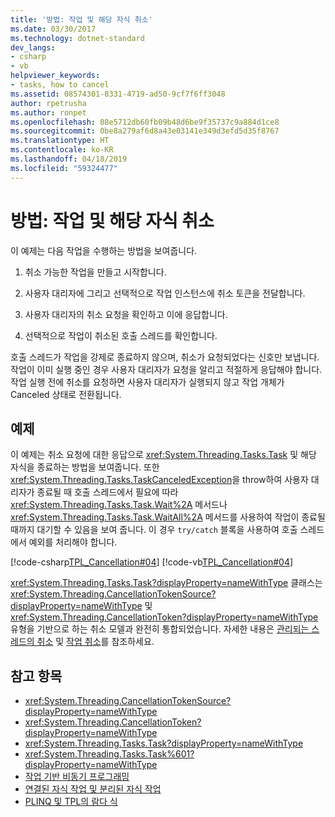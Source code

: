 ```yaml
---
title: '방법: 작업 및 해당 자식 취소'
ms.date: 03/30/2017
ms.technology: dotnet-standard
dev_langs:
- csharp
- vb
helpviewer_keywords:
- tasks, how to cancel
ms.assetid: 08574301-8331-4719-ad50-9cf7f6ff3048
author: rpetrusha
ms.author: ronpet
ms.openlocfilehash: 08e5712db60fb09b48d6be9f35737c9a884d1ce8
ms.sourcegitcommit: 0be8a279af6d8a43e03141e349d3efd5d35f8767
ms.translationtype: HT
ms.contentlocale: ko-KR
ms.lasthandoff: 04/18/2019
ms.locfileid: "59324477"
---
```

# <a name="how-to-cancel-a-task-and-its-children"></a>방법: 작업 및 해당 자식 취소
이 예제는 다음 작업을 수행하는 방법을 보여줍니다.  
  
1. 취소 가능한 작업을 만들고 시작합니다.  
  
2. 사용자 대리자에 그리고 선택적으로 작업 인스턴스에 취소 토큰을 전달합니다.  
  
3. 사용자 대리자의 취소 요청을 확인하고 이에 응답합니다.  
  
4. 선택적으로 작업이 취소된 호출 스레드를 확인합니다.  
  
 호출 스레드가 작업을 강제로 종료하지 않으며, 취소가 요청되었다는 신호만 보냅니다. 작업이 이미 실행 중인 경우 사용자 대리자가 요청을 알리고 적절하게 응답해야 합니다. 작업 실행 전에 취소를 요청하면 사용자 대리자가 실행되지 않고 작업 개체가 Canceled 상태로 전환됩니다.  
  
## <a name="example"></a>예제  
 이 예제는 취소 요청에 대한 응답으로 <xref:System.Threading.Tasks.Task> 및 해당 자식을 종료하는 방법을 보여줍니다. 또한 <xref:System.Threading.Tasks.TaskCanceledException>을 throw하여 사용자 대리자가 종료될 때 호출 스레드에서 필요에 따라 <xref:System.Threading.Tasks.Task.Wait%2A> 메서드나 <xref:System.Threading.Tasks.Task.WaitAll%2A> 메서드를 사용하여 작업이 종료될 때까지 대기할 수 있음을 보여 줍니다. 이 경우 `try/catch` 블록을 사용하여 호출 스레드에서 예외를 처리해야 합니다.  
  
 [!code-csharp[TPL_Cancellation#04](../../../samples/snippets/csharp/VS_Snippets_Misc/tpl_cancellation/cs/cancel1.cs#04)]
 [!code-vb[TPL_Cancellation#04](../../../samples/snippets/visualbasic/VS_Snippets_Misc/tpl_cancellation/vb/cancel1.vb#04)]  
  
 <xref:System.Threading.Tasks.Task?displayProperty=nameWithType> 클래스는 <xref:System.Threading.CancellationTokenSource?displayProperty=nameWithType> 및 <xref:System.Threading.CancellationToken?displayProperty=nameWithType> 유형을 기반으로 하는 취소 모델과 완전히 통합되었습니다. 자세한 내용은 [관리되는 스레드의 취소](../../../docs/standard/threading/cancellation-in-managed-threads.md) 및 [작업 취소](../../../docs/standard/parallel-programming/task-cancellation.md)를 참조하세요.  
  
## <a name="see-also"></a>참고 항목

- <xref:System.Threading.CancellationTokenSource?displayProperty=nameWithType>
- <xref:System.Threading.CancellationToken?displayProperty=nameWithType>
- <xref:System.Threading.Tasks.Task?displayProperty=nameWithType>
- <xref:System.Threading.Tasks.Task%601?displayProperty=nameWithType>
- [작업 기반 비동기 프로그래밍](../../../docs/standard/parallel-programming/task-based-asynchronous-programming.md)
- [연결된 자식 작업 및 분리된 자식 작업](../../../docs/standard/parallel-programming/attached-and-detached-child-tasks.md)
- [PLINQ 및 TPL의 람다 식](../../../docs/standard/parallel-programming/lambda-expressions-in-plinq-and-tpl.md)
